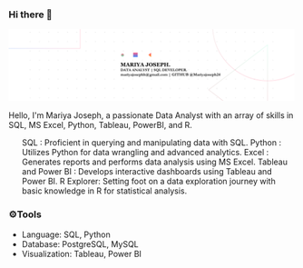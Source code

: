 ### Hi there 👋

<img width="2000" alt="Coding" src="https://github.com/Mariyajoseph24/Mariyajoseph24/blob/main/Black%20Technology%20LinkedIn%20Banner%20(4).png">



Hello, I'm Mariya Joseph, a passionate Data Analyst with an array of skills in SQL, MS Excel, Python, Tableau, PowerBI, and R.<br>
<ul>
<list>SQL : Proficient in querying and manipulating data with SQL.</list>
<list>Python : Utilizes Python for data wrangling and advanced analytics.</list>
<list>Excel : Generates reports and performs data analysis using MS Excel.</list>
<list>Tableau and Power BI : Develops interactive dashboards using Tableau and Power BI.</list>
<list>R Explorer: Setting foot on a data exploration journey with basic knowledge in R for statistical analysis.</list></ul>

<h3>⚙️Tools</h3>
<ul>
<li>Language: SQL, Python</li>
<li>Database: PostgreSQL, MySQL</li>
<li>Visualization: Tableau, Power BI</li></ul>
<!--
**Mariyajoseph24/Mariyajoseph24** is a ✨ _special_ ✨ repository because its `README.md` (this file) appears on your GitHub profile.

Here are some ideas to get you started:

- 🔭 I’m currently working on ...SOMETHING FISHYY
- 🌱 I’m currently learning ...
- 👯 I’m looking to collaborate on ...
- 🤔 I’m looking for help with ...
- 💬 Ask me about ...
- 📫 How to reach me: ...
- 😄 Pronouns: ...
- ⚡ Fun fact: ...
-->
